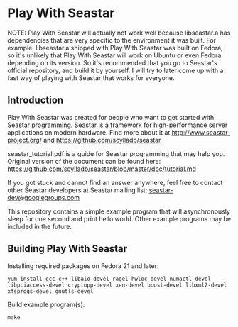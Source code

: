Play With Seastar
=======

NOTE: Play With Seastar will actually not work well because libseastar.a has dependencies that are very specific to the environment it was built. For example, libseastar.a shipped with Play With Seastar was built on Fedora, so it's unlikely that Play With Seastar will work on Ubuntu or even Fedora depending on its version. So it's recommended that you go to Seastar's official repository, and build it by yourself. I will try to later come up with a fast way of playing with Seastar that works for everyone.

Introduction
------------

Play With Seastar was created for people who want to get started with Seastar
programming. Seastar is a framework for high-performance server applications on
modern hardware. Find more about it at http://www.seastar-project.org/ and
https://github.com/scylladb/seastar

seastar_tutorial.pdf is a guide for Seastar programming that may help you.
Original version of the document can be found here:
https://github.com/scylladb/seastar/blob/master/doc/tutorial.md

If you got stuck and cannot find an answer anywhere, feel free to contact other
Seastar developers at Seastar mailing list: seastar-dev@googlegroups.com

This repository contains a simple example program that will asynchronously
sleep for one second and print hello world. Other example programs may be
included in the future.

Building Play With Seastar
--------------------

Installing required packages on Fedora 21 and later:
```
yum install gcc-c++ libaio-devel ragel hwloc-devel numactl-devel libpciaccess-devel cryptopp-devel xen-devel boost-devel libxml2-devel xfsprogs-devel gnutls-devel
```

Build example program(s):
```
make
```

